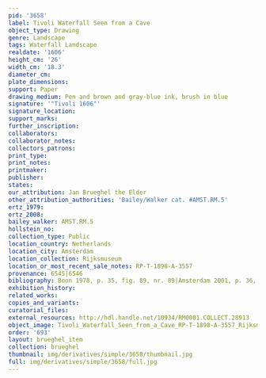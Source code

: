 ```yaml
---
pid: '3658'
label: Tivoli Waterfall Seen from a Cave
object_type: Drawing
genre: Landscape
tags: Waterfall Landscape
realdate: '1606'
height_cm: '26'
width_cm: '18.3'
diameter_cm: 
plate_dimensions: 
support: Paper
drawing_medium: Pen and brown and gray-blue ink, brush in blue
signature: '"Tivoli 1606"'
signature_location: 
support_marks: 
further_inscription: 
collaborators: 
collaborator_notes: 
collectors_patrons: 
print_type: 
print_notes: 
printmaker: 
publisher: 
states: 
our_attribution: Jan Brueghel the Elder
other_attribution_authorities: 'Bailey/Walker cat. #AMST.RM.5'
ertz_1979: 
ertz_2008: 
bailey_walker: AMST.RM.5
hollstein_no: 
collection_type: Public
location_country: Netherlands
location_city: Amsterdam
location_collection: Rijksmuseum
location_or_most_recent_sale_notes: RP-T-1898-A-3557
provenance: 6545|6546
bibliography: Boon 1978, p. 35, fig. 89, nr. 89|Amsterdam 2001, p. 36, fig. E
exhibition_history: 
related_works: 
copies_and_variants: 
curatorial_files: 
external_resources: http://hdl.handle.net/10934/RM0001.COLLECT.28913
object_image: Tivoli_Waterfall_Seen_from_a_Cave_RP-T-1898-A-3557_Rijksmuseum.jpg
order: '693'
layout: brueghel_item
collection: brueghel
thumbnail: img/derivatives/simple/3658/thumbnail.jpg
full: img/derivatives/simple/3658/full.jpg
---
```

